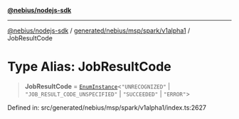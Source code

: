 [**@nebius/nodejs-sdk**](../../../../../../README.md)

---

[@nebius/nodejs-sdk](../../../../../../README.md) / [generated/nebius/msp/spark/v1alpha1](../README.md) / JobResultCode

# Type Alias: JobResultCode

> **JobResultCode** = [`EnumInstance`](../../../../../../runtime/protos/enum/type-aliases/EnumInstance.md)\<`"UNRECOGNIZED"` \| `"JOB_RESULT_CODE_UNSPECIFIED"` \| `"SUCCEEDED"` \| `"ERROR"`\>

Defined in: src/generated/nebius/msp/spark/v1alpha1/index.ts:2627
